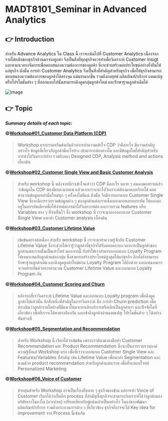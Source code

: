 # MADT8101_Seminar in Advanced Analytics

## :point_right: Introduction
สำหรับ Advance Analytics ใน Class นี้ เราจะเน้นไปที่ Customer Analytics เนื่องจากรายได้หลักของธุรกิจล้วนมาจากลูกค้า จึงเป็นสิ่งที่ทุกธุรกิจควรทำเพื่อวิเคราะห์ Customer insigt และหาแนวทางจัดการเพื่อตอบสนองความต้องการของลูกค้า ซึ่งจะช่วยสร้างผลประโยชน์อย่างยั่งยืนให้แก่ธุรกิจ ดังนั้น การทำ Customer Analytics จึงเป็นสิ่งที่สำคัญสำหรับธุรกิจ เพื่อให้ธุรกิจสามารถตอบสนองความต้องการของลูกค้าได้ตรงจุด แม่นยำมากขึ้น รวมถึงกลยุทธ์ ผลิตภัณฑ์/บริการ แคมเปญหรือโปรโมชั่นต่าง ๆ ที่ออกแบบไปนั้นสามารถดึงดูดกลุ่มลูกค้าใหม่ และรักษาฐานลูกค้าเดิมได้

![image](https://github.com/Learntogether/MADT8101_Seminar-in-Advanced-Analytics/assets/136689632/d811e1fa-38c6-40cc-a1ae-f18a37e3416d)


## :point_right: Topic
_**Summary details of each topic:**_

:green_circle:**[Workshop#01_Customer Data Platform (CDP)](https://github.com/Learntogether/MADT8101_Seminar-in-Advanced-Analytics/tree/main/Workshop%2301_Customer%20Data%20Platform%20(CDP))**
  > Workshop แรกเรามาเริ่มต้นกันด้วยการทำความเข้าใจ CDP ว่าคืออะไร มีความสำคัญอย่างไร ข้อมูลที่เกี่ยวกับลูกค้ามีอะไรบ้าง เข้ามาจากช่องทางใด และมีข้อมูลใดที่สำคัญสำหรับการนำไปวิเคราะห์บ้าง รวมถึงลอง Designed CDP, Analysis method and actions เบื้องต้น

:green_circle:**[Workshop#02_Customer Single View and Basic Customer Analysis](https://github.com/Learntogether/MADT8101_Seminar-in-Advanced-Analytics/tree/main/Workshop%2302_Customer%20Single%20View%20and%20Basic%20Customer%20Analysis)**
  > สำหรับ workshop นี้ หลังจากที่เราเข้าใจแล้วว่า CDP คืออะไร หลาย ๆ คนคงพอทราบแล้วว่าข้อมูลใน CDP ต้องมีเยอะมากแน่ แล้วหากเราจะนำไปวิเคราะห์ต้องมาคอยเรียกใช้ คอยคำนวณข้อมูลเหล่านั้นใหม่ทุก ๆ ครั้งคงไม่ดีแน่ ดังนั้น จึงมีการออกแบบ Customer Single View ซึ่งจะมีการรวบรวมข้อมูลต่าง ๆ ของลูกค้าแต่ละรายซึ่งเยอะมากหลายบรรทัด ให้ออกมาอยู่ในบรรทัดเดียวเพื่อให้ง่ายต่อการนำไปวิเคราะห์ต่อ และรวบรวม features หรือ Variables ต่าง ๆ ที่จำเป็นไว้ ซึ่ง workshop นี้ เราจะมาลองออกแบบ Customer Single View และทำ Customer analysis เบื้องต้น

:green_circle:**[Workshop#03_Customer Lifetime Value](https://github.com/Learntogether/MADT8101_Seminar-in-Advanced-Analytics/tree/main/Workshop%2303_Customer%20Lifetime%20Value)**
  > เข้มข้นอย่างต่อเนื่อง สำหรับ workshop นี้ เราจะมาทำความรู้จักกับ Customer Lifetime Value ซึ่งจะช่วยให้เรารู้ว่ามูลค่าที่ธุรกิจได้รับตลอดระยะเวลาการเป็นลูกค้าของลูกค้าแต่ละรายนั้นเป็นเท่าไหร่ นอกจากนี้ ยังทำให้เราสามารถออกแบบ Loyalty Program ให้เหมาะสมกับลูกค้าแต่ละกลุ่ม ซึ่งสามารถสร้างประโยชน์สูงสุดให้แก่ธุรกิจ อีกทั้งยังสามารถรักษาฐานลูกค้าเดิม และดึงดูดลูกค้าใหม่ผ่าน Loyalty Program ได้อีกด้วย และแน่นอนเราจะจบท้ายกันด้วยการคำนวณ Customer Lifetime Value และออกแบบ Loyalty Program กัน

:green_circle:**[Workshop#04_Customer Scoring and Churn](https://github.com/Learntogether/MADT8101_Seminar-in-Advanced-Analytics/tree/main/Workshop%2304_Customer%20Scoring%20and%20Churn)**
  > หลังจากที่เราวิเคราะห์ Lifetime Value และออกแบบ Loyalty program เพื่อดึงดูดลูกค้าไปแล้วนั้น อีกสิ่งหนึ่งที่สำคัญในการวิเคราะห์ คือ การทำ Churn prediction เพื่อประเมินว่าลูกค้ารายใดบ้างที่มีแนวโน้มจะยกเลิกบริการหรือเลิกเป็นลูกค้าเรา และปัจจัยใดที่เกี่ยวข้อง เพื่อที่เราจะได้หาทางป้องกัน และเข้าถึงลูกค้าผ่านแคมเปญ โปรโมชั่นต่าง ๆ ได้อย่างทันท่วงที

:green_circle:**[Workshop#05_Segmentation and Recommendation](https://github.com/Learntogether/MADT8101_Seminar-in-Advanced-Analytics/tree/main/Workshop%2305_Segmentation%20and%20Recommendation)**
  > สำหรับ Workshop นี้ เรียกได้ว่าเข้มข้น เพราะเราต้องมาลงมือทำ Customer Recommendation และ Product Recommendation ซึ่งจะเป็นการรวบรวมองค์ความรู้ตั้งแต่ Workshop แรก เพื่อที่เราจะออกแบบ Customer Single View และ Features/Variables ที่สำคัญ เช่น Lifetime Value เพื่อมาทำ Segmentation และตามด้วย product recommendation สำหรับลูกค้าแต่ละราย เพื่อที่จะตอบโจทย์ Personalized Marketing

:green_circle:**[Workshop#06_Voice of Customer](https://github.com/Learntogether/MADT8101_Seminar-in-Advanced-Analytics/tree/main/Workshop%2306_Voice%20of%20Customer)**
  > ท้ายสุดสำหรับ Workshop อาจเป็นเรื่องที่หลาย ๆ ธุรกิจมองข้าม แต่การทำ Voice of Customer เรียกได้ว่าเป็นอีก process ที่สำคัญซึ่งธุรกิจจะสามารถวิเคราะห์ได้ว่าลูกค้ามองบริษัทเราในแง่ใด (บวก/ลบ) เปรียบเทียบกับคู่แข่งแล้วเป็นอย่างไร ในแง่ของพัฒนาผลิตภัณฑ์/บริการ รวมถึงกระบวนการต่าง ๆ ที่เกี่ยวข้อง ธุรกิจก็อาจจะได้ Key idea for improvement จาก Process นี้เช่นกัน

